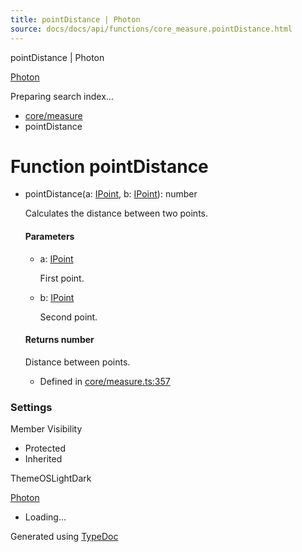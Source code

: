 ```yaml
---
title: pointDistance | Photon
source: docs/docs/api/functions/core_measure.pointDistance.html
---
```


pointDistance | Photon

[Photon](../index.html)




Preparing search index...

* [core/measure](../modules/core_measure.html)
* pointDistance

# Function pointDistance

* pointDistance(a: [IPoint](../interfaces/core_schema.IPoint.html), b: [IPoint](../interfaces/core_schema.IPoint.html)): number

  Calculates the distance between two points.

  #### Parameters

  + a: [IPoint](../interfaces/core_schema.IPoint.html)

    First point.
  + b: [IPoint](../interfaces/core_schema.IPoint.html)

    Second point.

  #### Returns number

  Distance between points.

  + Defined in [core/measure.ts:357](https://github.com/mwhite454/photon/blob/main/packages/photon/src/core/measure.ts#L357)

### Settings

Member Visibility

* Protected
* Inherited

ThemeOSLightDark

[Photon](../index.html)

* Loading...

Generated using [TypeDoc](https://typedoc.org/)
